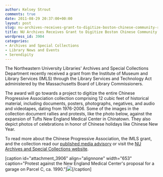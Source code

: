 ```yaml
---
author: Kelsey Strout
comments: true
date: 2011-08-29 20:37:00+00:00
layout: post
slug: nu-archives-receives-grant-to-digitize-boston-chinese-community-records
title: NU Archives Receives Grant to Digitize Boston Chinese Community Records
wordpress_id: 3904
categories:
- Archives and Special Collections
- Library News and Events
- Serendipity
---
```


The Northeastern University Libraries' Archives and Special Collections Department recently received a grant from the Institute of Museum and Library Services (IMLS) through the Library Services and Technology Act administered by the Massachusetts Board of Library Commissioners.

The award will go towards a project to digitize the entire Chinese Progressive Association collection comprising 12 cubic feet of historical material, including documents, posters, photographs, negatives, and audio and videotapes, dating from 1976-2006. Some of the images in the collection document rallies and protests, like the photo below, against the expansion of Tufts New England Medical Center in Chinatown. They also depict photos of celebrations in honor of Chinese holidays like Chinese New Year.

To read more about the Chinese Progressive Association, the IMLS grant, and the collection read our [published media advisory](http://www.lib.neu.edu/about_us/news_events/press_room/archives_receives/) or visit the [NU Archives and Special Collections website](http://www.lib.neu.edu/archives/collections/manuscript_collections).

[caption id="attachment_3906" align="alignnone" width="653" caption="Protest against the New England Medical Center's proposal for a garage on Parcel C, ca. 1990."][![](http://www.lib.neu.edu/snippets/wp-content/uploads/2011/08/MBLC-Grant-Award.png)](http://www.lib.neu.edu/snippets/wp-content/uploads/2011/08/MBLC-Grant-Award.png)[/caption] 
